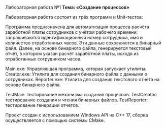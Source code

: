 Лабораторная работа №1
**Тема: «Создание процессов»**

Лабораторная работа состоит из трёх программ и Unit-тестов:

Программа предназначена для автоматизации процесса расчёта заработной платы сотрудников с учётом рабочего времени: запрашиваются идентификационный номер сотрудника, имя и количество отработанных часов. Эти данные сохраняются в бинарный файл. Далее, на основе бинарного файла, генерируется текстовый отчёт, в котором указан расчёт заработной платы, исходя из отработанных сотрудником часов.

Main.exe: Управляющая программа, которая запускает утилиты.
Creator.exe: Утилита для создания бинарного файла с данными о сотрудниках.
Reporter.exe: Утилита для создания текстового отчета на основе бинарного файла.

TestMain: тестирование механизма создания процессов.
TestCreator: тестирование создания и чтения бинарных файлов.
TestReporter: тестирование генерации отчетов.

Проект создан с использованием Windows API на С++ 17, сборка осуществляется с помощью системы CMake.
